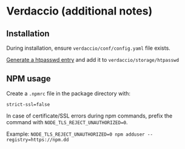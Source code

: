 # Verdaccio (additional notes)

## Installation

During installation, ensure `verdaccio/conf/config.yaml` file exists.

[Generate a htpasswd entry](https://hostingcanada.org/htpasswd-generator/) and add it to `verdaccio/storage/htpasswd`

## NPM usage

Create a `.npmrc` file in the package directory with:

```
strict-ssl=false
```

In case of certificate/SSL errors during npm commands, prefix the command with `NODE_TLS_REJECT_UNAUTHORIZED=0`.

Example: `NODE_TLS_REJECT_UNAUTHORIZED=0 npm adduser --registry=https://npm.dd`
